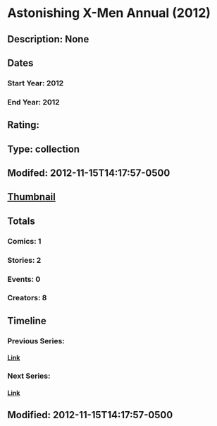 # Astonishing X-Men Annual (2012)
## Description: None
## Dates
### Start Year: 2012
### End Year: 2012
## Rating: 
## Type: collection
## Modifed: 2012-11-15T14:17:57-0500
## [Thumbnail](http://i.annihil.us/u/prod/marvel/i/mg/b/40/image_not_available.jpg)
## Totals
### Comics: 1
### Stories: 2
### Events: 0
### Creators: 8
## Timeline
### Previous Series: 
#### [Link]()
### Next Series: 
#### [Link]()
## Modified: 2012-11-15T14:17:57-0500